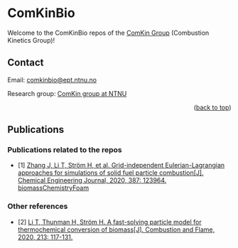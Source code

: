 
<!--
*** README template used
*** https://github.com/othneildrew/Best-README-Template
-->

<!-- PROJECT SHIELDS -->
<!--
*** Markdown "reference style" is used links for readability.
*** Reference links are enclosed in brackets [ ] instead of parentheses ( ).
*** See the bottom of this document for the declaration of the reference variables
*** for contributors-url, forks-url, etc.
*** https://www.markdownguide.org/basic-syntax/#reference-style-links
-->

# ComKinBio

Welcome to the ComKinBio repos of the [ComKin Group](https://www.ntnu.edu/comkin/) (Combustion Kinetics Group)!


<!-- PROJECT LOGO -->
<!--
<br />
<div align="center">
  <a href="https://github.com/ComKinBio">
    <img src="images/NTNUEPTlogo.jpg" alt="NTNULogo" width="512" height="80">
  </a>
</div>
-->

<!-- CONTACT -->
## Contact

Email: comkinbio@ept.ntnu.no

Research group: [ComKin group at NTNU](https://www.ntnu.edu/comkin/)



<p align="right">(<a href="#top">back to top</a>)</p>

<!-- Publications -->
## Publications

### Publications related to the repos 
* <a id="1">[1]</a> [Zhang J, Li T, Ström H, et al. Grid-independent Eulerian-Lagrangian approaches for simulations of solid fuel particle combustion[J]. Chemical Engineering Journal, 2020, 387: 123964.](https://www.sciencedirect.com/science/article/pii/S1385894719333790) [biomassChemistryFoam](https://github.com/ComKinBio/biomassChemistryFoam)

### Other references
* <a id="2">[2]</a> [Li T, Thunman H, Ström H. A fast-solving particle model for thermochemical conversion of biomass[J]. Combustion and Flame, 2020, 213: 117-131.](https://www.sciencedirect.com/science/article/pii/S0010218019305231)

